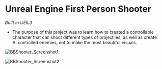 # Unreal Engine First Person Shooter
*Built in UE5.3*

- The purpose of this project was to learn how to created a controllable character that can shoot different types of projectiles, as well as create AI controlled enemies, not to make the most beautiful visuals.

![BBShooter_Screenshot1](https://github.com/user-attachments/assets/c04e1903-e199-4a1c-a350-cdf13013de36)

![BBShooter_Screenshot2](https://github.com/user-attachments/assets/d2d0577b-7df0-4a6d-ac19-026714aff96d)
